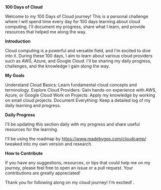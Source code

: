 **100 Days of Cloud**

Welcome to my 100 Days of Cloud journey! This is a personal challenge where I will spend time every day for 100 days learning about cloud computing. I'll document my progress, share what I learn, and provide resources that helped me along the way.

**Introduction**

Cloud computing is a powerful and versatile field, and I'm excited to dive into it. During these 100 days, I aim to learn about various cloud providers such as AWS, Azure, and Google Cloud. I'll be sharing my daily progress, challenges, and the knowledge I gain along the way.

**My Goals**

Understand Cloud Basics: Learn fundamental cloud concepts and terminology.
Explore Cloud Providers: Gain hands-on experience with AWS, Azure, or Google Cloud
Work on Projects: Apply my knowledge by working on small cloud projects.
Document Everything: Keep a detailed log of my daily learning and progress.

**Daily Progress**

I'll be updating this section daily with my progress and share useful resources for the learning.

I'll be using the roadmap by https://www.madebygps.com/cloudcamp/ tweaked into my own version and research.

**How to Contribute** 

If you have any suggestions, resources, or tips that could help me on my journey, please feel free to open an issue or a pull request. Your contributions are greatly appreciated!


Thank you for following along on my cloud journey! I'm excited!
.
